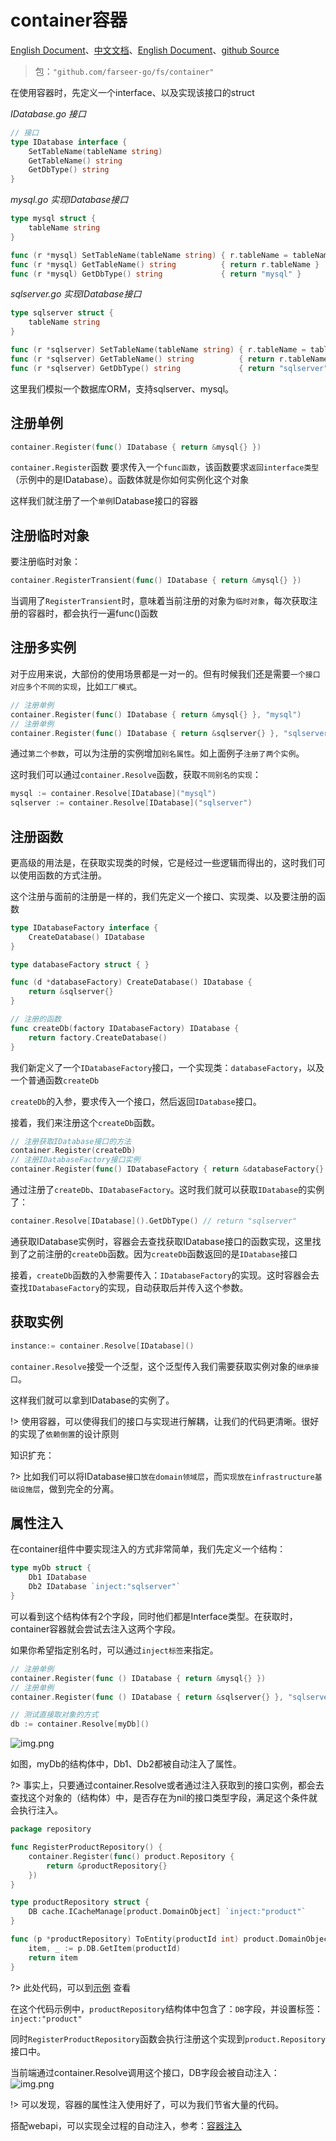 # container容器
[English Document](https://farseer-go.gitee.io/en-us/)、[中文文档](https://farseer-go.gitee.io/)、[English Document](https://farseer-go.github.io/doc/en-us/)、[github Source](https://github.com/farseer-go/fs)
> 包：`"github.com/farseer-go/fs/container"`

在使用容器时，先定义一个interface、以及实现该接口的struct

_IDatabase.go 接口_
```go
// 接口
type IDatabase interface {
    SetTableName(tableName string)
    GetTableName() string
    GetDbType() string
}
```
_mysql.go 实现IDatabase接口_
```go
type mysql struct {
    tableName string
}

func (r *mysql) SetTableName(tableName string) { r.tableName = tableName }
func (r *mysql) GetTableName() string          { return r.tableName }
func (r *mysql) GetDbType() string             { return "mysql" }
```

_sqlserver.go 实现IDatabase接口_
```go
type sqlserver struct {
    tableName string
}

func (r *sqlserver) SetTableName(tableName string) { r.tableName = tableName }
func (r *sqlserver) GetTableName() string          { return r.tableName }
func (r *sqlserver) GetDbType() string             { return "sqlserver" }
```
这里我们模拟一个数据库ORM，支持sqlserver、mysql。

## 注册单例
```go
container.Register(func() IDatabase { return &mysql{} })
```
`container.Register`函数 要求传入一个`func函数`，该函数要求`返回interface类型`（示例中的是IDatabase）。函数体就是你如何实例化这个对象

这样我们就注册了一个`单例`IDatabase接口的容器


## 注册临时对象
要注册临时对象：
```go
container.RegisterTransient(func() IDatabase { return &mysql{} })
```
当调用了`RegisterTransient`时，意味着当前注册的对象为`临时对象`，每次获取注册的容器时，都会执行一遍func()函数

## 注册多实例

对于应用来说，大部份的使用场景都是一对一的。但有时候我们还是需要`一个接口对应多个不同的实现`，比如`工厂模式`。

```go
// 注册单例
container.Register(func() IDatabase { return &mysql{} }, "mysql")
// 注册单例
container.Register(func() IDatabase { return &sqlserver{} }, "sqlserver")
```

通过`第二个参数`，可以为注册的实例增加`别名属性`。如上面例子`注册了两个实例`。

这时我们可以通过`container.Resolve`函数，获取`不同别名的实现`：
```go
mysql := container.Resolve[IDatabase]("mysql")
sqlserver := container.Resolve[IDatabase]("sqlserver")
```

## 注册函数
更高级的用法是，在获取实现类的时候，它是经过一些逻辑而得出的，这时我们可以使用函数的方式注册。

这个注册与面前的注册是一样的，我们先定义一个接口、实现类、以及要注册的函数
```go
type IDatabaseFactory interface {
    CreateDatabase() IDatabase
}

type databaseFactory struct { }

func (d *databaseFactory) CreateDatabase() IDatabase {
    return &sqlserver{}
}

// 注册的函数
func createDb(factory IDatabaseFactory) IDatabase {
    return factory.CreateDatabase()
}
```
我们新定义了一个`IDatabaseFactory`接口，一个实现类：`databaseFactory`，以及一个普通函数`createDb`

`createDb`的入参，要求传入一个接口，然后返回`IDatabase`接口。

接着，我们来注册这个`createDb`函数。

```go
// 注册获取IDatabase接口的方法
container.Register(createDb)
// 注册IDatabaseFactory接口实例
container.Register(func() IDatabaseFactory { return &databaseFactory{} })
```
通过注册了`createDb`、`IDatabaseFactory`。这时我们就可以获取`IDatabase`的实例了：
```go
container.Resolve[IDatabase]().GetDbType() // return "sqlserver"
```
通获取IDatabase实例时，容器会去查找获取IDatabase接口的函数实现，这里找到了之前注册的`createDb`函数。因为`createDb`函数返回的是`IDatabase`接口

接着，`createDb`函数的入参需要传入：`IDatabaseFactory`的实现。这时容器会去查找`IDatabaseFactory`的实现，自动获取后并传入这个参数。


## 获取实例
```go
instance:= container.Resolve[IDatabase]()
```
`container.Resolve`接受一个泛型，这个泛型传入我们需要获取实例对象的`继承接口`。

这样我们就可以拿到IDatabase的实例了。

!> 使用容器，可以使得我们的接口与实现进行解耦，让我们的代码更清晰。很好的实现了`依赖倒置`的设计原则

知识扩充：

?> 比如我们可以将IDatabase`接口放在domain领域层`，而`实现放在infrastructure基础设施层`，做到完全的分离。

## 属性注入
在container组件中要实现注入的方式非常简单，我们先定义一个结构：
```go
type myDb struct {
	Db1 IDatabase
	Db2 IDatabase `inject:"sqlserver"`
}
```
可以看到这个结构体有2个字段，同时他们都是Interface类型。在获取时，container容器就会尝试去注入这两个字段。

如果你希望指定别名时，可以通过`inject标签`来指定。

```go
// 注册单例
container.Register(func () IDatabase { return &mysql{} })
// 注册单例
container.Register(func () IDatabase { return &sqlserver{} }, "sqlserver")

// 测试直接取对象的方式
db := container.Resolve[myDb]()
```

![img.png](images/1.png)

如图，myDb的结构体中，Db1、Db2都被自动注入了属性。

?> 事实上，只要通过container.Resolve或者通过注入获取到的接口实例，都会去查找这个对象的（结构体）中，是否存在为nil的接口类型字段，满足这个条件就会执行注入。

```go
package repository

func RegisterProductRepository() {
	container.Register(func() product.Repository {
		return &productRepository{}
	})
}

type productRepository struct {
	DB cache.ICacheManage[product.DomainObject] `inject:"product"`
}

func (p *productRepository) ToEntity(productId int) product.DomainObject {
	item, _ := p.DB.GetItem(productId)
	return item
}
```
?>
此处代码，可以到[示例](https://github.com/farseer-go/demo/blob/main/fullExample/infrastructure/repository/productRepository.go)
查看

在这个代码示例中，`productRepository`结构体中包含了：`DB`字段，并设置标签：`inject:"product"`

同时`RegisterProductRepository`函数会执行注册这个实现到`product.Repository`接口中。

当前端通过container.Resolve调用这个接口，DB字段会被自动注入：
![img.png](images/2.png)

!> 可以发现，容器的属性注入使用好了，可以为我们节省大量的代码。

搭配webapi，可以实现全过程的自动注入，参考：[容器注入](web/webapi/container.md)